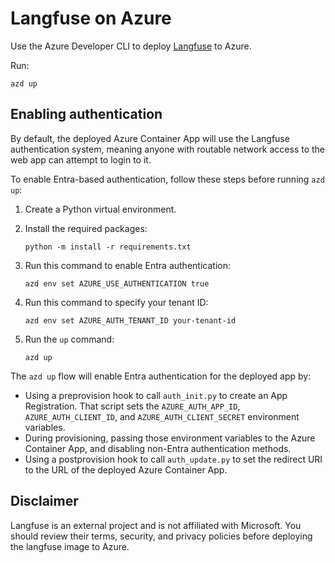 # Langfuse on Azure

Use the Azure Developer CLI to deploy [Langfuse](https://langfuse.com/) to Azure.

Run:

```shell
azd up
```

## Enabling authentication

By default, the deployed Azure Container App will use the Langfuse authentication system, meaning anyone with routable network access to the web app can attempt to login to it.

To enable Entra-based authentication, follow these steps before running `azd up`:

1. Create a Python virtual environment.
2. Install the required packages:

    ```shell
    python -m install -r requirements.txt
    ```

3. Run this command to enable Entra authentication:

    ```shell
    azd env set AZURE_USE_AUTHENTICATION true
    ```

4. Run this command to specify your tenant ID:

    ```shell
    azd env set AZURE_AUTH_TENANT_ID your-tenant-id
    ```

5. Run the `up` command:

    ```shell
    azd up
    ```

The `azd up` flow will enable Entra authentication for the deployed app by:

* Using a preprovision hook to call `auth_init.py` to create an App Registration. That script sets the `AZURE_AUTH_APP_ID`, `AZURE_AUTH_CLIENT_ID`, and `AZURE_AUTH_CLIENT_SECRET` environment variables.
* During provisioning, passing those environment variables to the Azure Container App, and disabling non-Entra authentication methods.
* Using a postprovision hook to call `auth_update.py` to set the redirect URI to the URL of the deployed Azure Container App.

## Disclaimer

Langfuse is an external project and is not affiliated with Microsoft. You should review their terms, security, and privacy policies before deploying the langfuse image to Azure.
